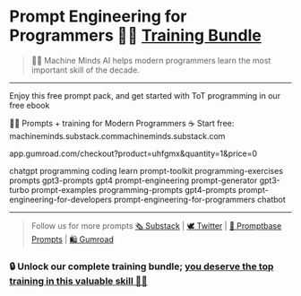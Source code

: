 # Prompt Engineering for Programmers 👨‍💻 [Training Bundle](https://app.gumroad.com/checkout?product=gnwst&option=K99aAHd095UKV_uBmn17aA%3D%3D&quantity=1) 
> 🤖🧠 Machine Minds AI helps modern programmers learn the most important skill of the decade.
___



Enjoy this free prompt pack, and get started with ToT programming in our free ebook


🤖🧠 Prompts + training for Modern Programmers ☕️ Start free: machineminds.substack.commachineminds.substack.com 

app.gumroad.com/checkout?product=uhfgmx&quantity=1&price=0

chatgpt programming coding learn prompt-toolkit programming-exercises prompts gpt3-prompts gpt4 prompt-engineering prompt-generator gpt3-turbo prompt-examples programming-prompts gpt4-prompts prompt-engineering-for-developers prompt-engineering-for-programmers chatbot


___


> Follow us for more prompts [🗞 Substack](https://machineminds.substack.com/) | [🕊 Twitter](https://twitter.com/MachineMindsAI) | [📜 Promptbase Prompts](https://promptbase.com/profile/machinemindsai) | [🛍 Gumroad](https://godsol.gumroad.com/) 

### 🔒 Unlock our complete training bundle; [you deserve the top training in this valuable skill 🧞‍♂](https://app.gumroad.com/checkout?product=gnwst&option=K99aAHd095UKV_uBmn17aA%3D%3D&quantity=1)
